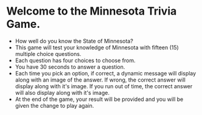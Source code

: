 # Welcome to the Minnesota Trivia Game. 

* How well do you know the State of Minnesota?
* This game will test your knowledge of Minnesota with fifteen (15) multiple choice questions.
* Each question has four choices to choose from. 
* You have 30 seconds to answer a question.
* Each time you pick an option, if correct, a dynamic message will display along with an image of the answer. If wrong, the correct answer will display along with it's image. If you run out of time, the correct answer will also display along with it's image. 
* At the end of the game, your result will be provided and you will be given the change to play again.
